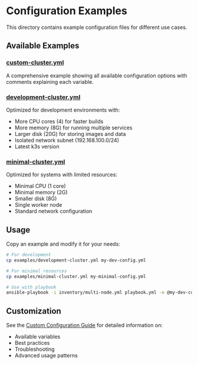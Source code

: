# Configuration Examples

This directory contains example configuration files for different use cases.

## Available Examples

### [custom-cluster.yml](custom-cluster.yml)
A comprehensive example showing all available configuration options with comments explaining each variable.

### [development-cluster.yml](development-cluster.yml)
Optimized for development environments with:
- More CPU cores (4) for faster builds
- More memory (8G) for running multiple services
- Larger disk (20G) for storing images and data
- Isolated network subnet (192.168.100.0/24)
- Latest k3s version

### [minimal-cluster.yml](minimal-cluster.yml)
Optimized for systems with limited resources:
- Minimal CPU (1 core)
- Minimal memory (2G)
- Smaller disk (8G)
- Single worker node
- Standard network configuration

## Usage

Copy an example and modify it for your needs:

```bash
# For development
cp examples/development-cluster.yml my-dev-config.yml

# For minimal resources
cp examples/minimal-cluster.yml my-minimal-config.yml

# Use with playbook
ansible-playbook -i inventory/multi-node.yml playbook.yml -e @my-dev-config.yml
```

## Customization

See the [Custom Configuration Guide](../docs/custom-configuration.md) for detailed information on:
- Available variables
- Best practices
- Troubleshooting
- Advanced usage patterns
